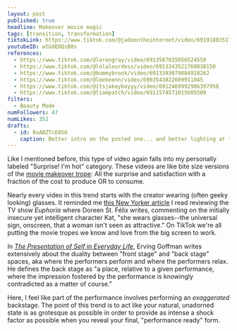 ```yaml
---
layout: post
published: true
headline: Makeover movie magic
tags: [transition, transformation]
tiktokLink: https://www.tiktok.com/@jadeontheinternet/video/6919180351747198213
youtubeID: wtGdEOQsB0s
references:
  - https://www.tiktok.com/@lorengray/video/6913587835056524550
  - https://www.tiktok.com/@lolalourdess/video/6913343521760038150
  - https://www.tiktok.com/@bummybrook/video/6913393079084928262
  - https://www.tiktok.com/@leekeenn/video/6903543822609911045
  - https://www.tiktok.com/@itsjakeyboyyy/video/6912469992986397958
  - https://www.tiktok.com/@liampatch/video/6911574571015605509
filters:
  - Beauty Mode
numFollowers: 47
numLikes: 352
drafts:
  - id: BuABZTcE0SU
    caption: Better intro on the posted one... and better lighting at the end.
---
```


Like I mentioned before, this type of video again falls into my personally labeled "Surprise! I'm hot" category. These videos are like bite size versions of the [movie makeover trope](https://www.crfashionbook.com/culture/g33483733/movie-makeover-montage-clueless-legally-blonde-princess-diaries/): All the surprise and satisfaction with a fraction of the cost to produce OR to consume.

Nearly every video in this trend starts with the creator wearing (often geeky looking) glasses. It reminded me [this New Yorker article](https://www.newyorker.com/culture/on-television/euphoria-and-the-flawed-art-of-gen-z-prophesying) I read reviewing the TV show _Euphoria_ where Doreen St. Félix writes, commenting on the initially insecure yet intelligent character Kat, "she wears glasses--the universal sign, onscreen, that a woman isn't seen as attractive." On TikTok we're all putting the movie tropes we know and love from the big screen to work.

In [_The Presentation of Self in Everyday Life_](https://en.wikipedia.org/wiki/The_Presentation_of_Self_in_Everyday_Life), Erving Goffman writes extensively about the duality between "front stage" and "back stage" spaces, aka where the performers perform and where the performers relax. He defines the back stage as "a place, relative to a given performance, where the impression fostered by the performance is knowingly contradicted as a matter of course."

Here, I feel like part of the performance involves performing an _exaggerated_ backstage. The point of this trend is to act like your natural, unadorned state is as grotesque as possible in order to provide as intense a shock factor as possible when you reveal your final, "performance ready" form.
